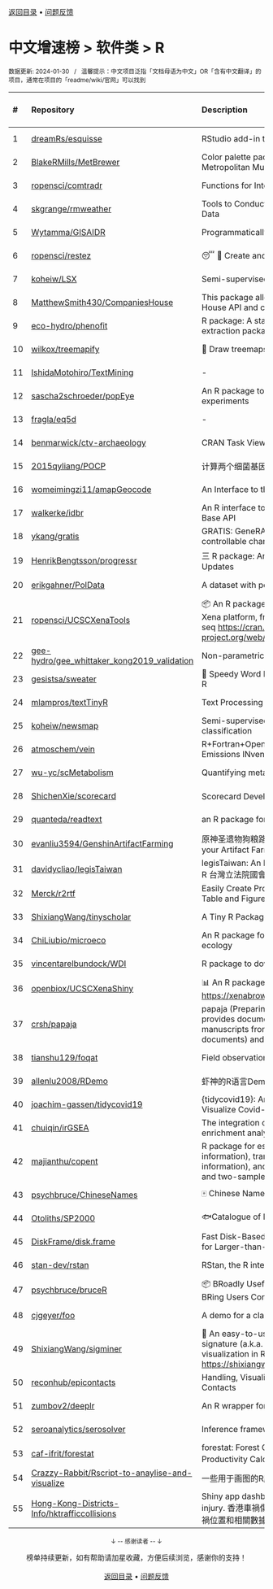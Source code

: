 <a href="https://github.com/GrowingGit/GitHub-Chinese-Top-Charts#github中文排行榜">返回目录</a> • <a href="/content/docs/feedback.md">问题反馈</a>

# 中文增速榜 > 软件类 > R
<sub>数据更新: 2024-01-30&nbsp;&nbsp;&nbsp;/&nbsp;&nbsp;&nbsp;温馨提示：中文项目泛指「文档母语为中文」OR「含有中文翻译」的项目，通常在项目的「readme/wiki/官网」可以找到</sub>

|#|Repository|Description|Stars|Average daily growth|Updated|
|:-|:-|:-|:-|:-|:-|
|1|[dreamRs/esquisse](https://github.com/dreamRs/esquisse)|RStudio add-in to make plots interactively with ggplot2|1711|1|2024-01-10|
|2|[BlakeRMills/MetBrewer](https://github.com/BlakeRMills/MetBrewer)|Color palette package in R inspired by works at the Metropolitan Museum of Art in New York|1010|1|2023-09-30|
|3|[ropensci/comtradr](https://github.com/ropensci/comtradr)|Functions for Interacting with the UN Comtrade API|57|0|2024-01-29|
|4|[skgrange/rmweather](https://github.com/skgrange/rmweather)|Tools to Conduct Meteorological Normalisation on Air Quality Data|44|0|2023-11-21|
|5|[Wytamma/GISAIDR](https://github.com/Wytamma/GISAIDR)|Programmatically interact with the GISAID database.|61|0|2023-12-15|
|6|[ropensci/restez](https://github.com/ropensci/restez)|:sleeping: :open_file_folder: Create and Query a Local Copy of GenBank in R|24|0|2023-10-25|
|7|[koheiw/LSX](https://github.com/koheiw/LSX)|Semi-supervised algorithm for document scaling|52|0|2024-01-12|
|8|[MatthewSmith430/CompaniesHouse](https://github.com/MatthewSmith430/CompaniesHouse)|This package allows to extract data from the Companies House API and create interlocking directorates networks|24|0|2024-01-19|
|9|[eco-hydro/phenofit](https://github.com/eco-hydro/phenofit)|R package: A state-of-the-art Vegetation Phenology extraction package, phenofit|66|0|2024-01-23|
|10|[wilkox/treemapify](https://github.com/wilkox/treemapify)|🌳 Draw treemaps in ggplot2|207|0|2023-10-17|
|11|[IshidaMotohiro/TextMining](https://github.com/IshidaMotohiro/TextMining)|-|18|0|2023-11-02|
|12|[sascha2schroeder/popEye](https://github.com/sascha2schroeder/popEye)|An R package to analyze eye-tracking data from reading experiments|17|0|2024-01-03|
|13|[fragla/eq5d](https://github.com/fragla/eq5d)|-|19|0|2024-01-29|
|14|[benmarwick/ctv-archaeology](https://github.com/benmarwick/ctv-archaeology)|CRAN Task View: Archaeological Science|141|0|2024-01-19|
|15|[2015qyliang/POCP](https://github.com/2015qyliang/POCP)|计算两个细菌基因组之间的核心蛋白相似性|5|0|2023-09-06|
|16|[womeimingzi11/amapGeocode](https://github.com/womeimingzi11/amapGeocode)|An Interface to the AutoNavi Maps API Geocoding Services|11|0|2023-10-31|
|17|[walkerke/idbr](https://github.com/walkerke/idbr)|An R interface to the US Census Bureau International Data Base API|57|0|2023-08-14|
|18|[ykang/gratis](https://github.com/ykang/gratis)|GRATIS: GeneRAting TIme Series with diverse and controllable characteristics|74|0|2023-08-29|
|19|[HenrikBengtsson/progressr](https://github.com/HenrikBengtsson/progressr)|三 R package: An Inclusive, Unifying API for Progress Updates|271|0|2023-12-12|
|20|[erikgahner/PolData](https://github.com/erikgahner/PolData)|A dataset with political datasets|487|0|2024-01-27|
|21|[ropensci/UCSCXenaTools](https://github.com/ropensci/UCSCXenaTools)|:package: An R package for accessing genomics data from UCSC Xena platform, from cancer multi-omics to single-cell RNA-seq https://cran.r-project.org/web/packages/UCSCXenaTools/|93|0|2024-01-13|
|22|[gee-hydro/gee_whittaker_kong2019_validation](https://github.com/gee-hydro/gee_whittaker_kong2019_validation)|Non-parametric weighted Whittaker smoothing|31|0|2023-09-17|
|23|[gesistsa/sweater](https://github.com/gesistsa/sweater)|👚 Speedy Word Embedding Association Test & Extras using R|26|0|2023-11-10|
|24|[mlampros/textTinyR](https://github.com/mlampros/textTinyR)|Text Processing for Small or Big Data Files in R|37|0|2023-12-05|
|25|[koheiw/newsmap](https://github.com/koheiw/newsmap)|Semi-supervised algorithm for geographical document classification|56|0|2023-10-07|
|26|[atmoschem/vein](https://github.com/atmoschem/vein)| R+Fortran+OpenMP package to estimate Vehicular Emissions INventories VEIN. |42|0|2024-01-21|
|27|[wu-yc/scMetabolism](https://github.com/wu-yc/scMetabolism)|Quantifying metabolism activity at the single-cell resolution|70|0|2023-11-25|
|28|[ShichenXie/scorecard](https://github.com/ShichenXie/scorecard)|Scorecard Development in R, 评分卡|157|0|2023-09-14|
|29|[quanteda/readtext](https://github.com/quanteda/readtext)|an R package for reading text files|112|0|2024-01-24|
|30|[evanliu3594/GenshinArtifactFarming](https://github.com/evanliu3594/GenshinArtifactFarming)|原神圣遗物狗粮路线规划装置   Planning tools for customizing your Artifact Farming Route in Genshin Impact|5|0|2023-12-27|
|31|[davidycliao/legisTaiwan](https://github.com/davidycliao/legisTaiwan)|legisTaiwan: An Interface to Access Taiwan Legislative API in R 台灣立法院國會系統 API |21|0|2023-10-31|
|32|[Merck/r2rtf](https://github.com/Merck/r2rtf)|Easily Create Production-Ready Rich Text Format (RTF) Table and Figure|71|0|2024-01-16|
|33|[ShixiangWang/tinyscholar](https://github.com/ShixiangWang/tinyscholar)|A Tiny R Package to Get and Show Google Scholar Profile|8|0|2024-01-05|
|34|[ChiLiubio/microeco](https://github.com/ChiLiubio/microeco)|An R package for data analysis in microbial community ecology|153|0|2024-01-27|
|35|[vincentarelbundock/WDI](https://github.com/vincentarelbundock/WDI)|R package to download World Bank data|194|0|2023-11-23|
|36|[openbiox/UCSCXenaShiny](https://github.com/openbiox/UCSCXenaShiny)|📊 An R package for interactively exploring UCSC Xena https://xenabrowser.net/datapages/|82|0|2024-01-28|
|37|[crsh/papaja](https://github.com/crsh/papaja)|papaja (Preparing APA Journal Articles) is an R package that provides document formats to produce complete APA manuscripts from RMarkdown-files (PDF and Word documents) and helper functions that facil ...|616|0|2024-01-24|
|38|[tianshu129/foqat](https://github.com/tianshu129/foqat)|Field observation quick analysis toolkit|31|0|2023-10-01|
|39|[allenlu2008/RDemo](https://github.com/allenlu2008/RDemo)|虾神的R语言Demo|35|0|2023-09-05|
|40|[joachim-gassen/tidycovid19](https://github.com/joachim-gassen/tidycovid19)|{tidycovid19}: An R Package to Download, Tidy and Visualize Covid-19 Related Data|145|0|2024-01-29|
|41|[chuiqin/irGSEA](https://github.com/chuiqin/irGSEA)|The integration of single cell rank-based gene set enrichment analysis|69|0|2024-01-02|
|42|[majianthu/copent](https://github.com/majianthu/copent)|R package for estimating copula entropy (mutual information), transfer entropy (conditional mutual information), and the statistic for multivariate normality test and two-sample test|37|0|2023-08-05|
|43|[psychbruce/ChineseNames](https://github.com/psychbruce/ChineseNames)|🀄 Chinese Name Database (1930-2008).|128|0|2023-09-27|
|44|[Otoliths/SP2000](https://github.com/Otoliths/SP2000)|🐟Catalogue of Life toolkit for R|11|0|2023-11-29|
|45|[DiskFrame/disk.frame](https://github.com/DiskFrame/disk.frame)|Fast Disk-Based Parallelized Data Manipulation Framework for Larger-than-RAM Data|591|0|2023-08-01|
|46|[stan-dev/rstan](https://github.com/stan-dev/rstan)|RStan, the R interface to Stan|983|0|2024-01-28|
|47|[psychbruce/bruceR](https://github.com/psychbruce/bruceR)|📦 BRoadly Useful Convenient and Efficient R functions that BRing Users Concise and Elegant R data analyses.|140|0|2023-10-01|
|48|[cjgeyer/foo](https://github.com/cjgeyer/foo)|A demo for a class|34|0|2024-01-23|
|49|[ShixiangWang/sigminer](https://github.com/ShixiangWang/sigminer)|🌲 An easy-to-use and scalable toolkit for genomic alteration signature (a.k.a. mutational signature) analysis and visualization in R https://shixiangwang.github.io/sigminer/reference/index.html|122|0|2024-01-03|
|50|[reconhub/epicontacts](https://github.com/reconhub/epicontacts)|Handling, Visualisation and Analysis of Epidemiological Contacts|14|0|2023-10-26|
|51|[zumbov2/deeplr](https://github.com/zumbov2/deeplr)|An R wrapper for the DeepL Translator API|32|0|2023-11-03|
|52|[seroanalytics/serosolver](https://github.com/seroanalytics/serosolver)|Inference framework for serological data|14|0|2024-01-29|
|53|[caf-ifrit/forestat](https://github.com/caf-ifrit/forestat)|forestat: Forest Carbon Sequestration and Potential Productivity Calculation 森林碳汇计量和潜力计算|6|0|2023-10-10|
|54|[Crazzy-Rabbit/Rscript-to-anaylise-and-visualize](https://github.com/Crazzy-Rabbit/Rscript-to-anaylise-and-visualize)|一些用于画图的R脚本|7|0|2024-01-12|
|55|[Hong-Kong-Districts-Info/hktrafficcollisions](https://github.com/Hong-Kong-Districts-Info/hktrafficcollisions)|Shiny app dashboard of HK traffic collisions that result in injury.   香港車禍傷亡資料庫：利用互動地圖和儀表版，將香港車禍位置和相關數據可視化。|6|0|2024-01-20|

<div align="center">
    <p><sub>↓ -- 感谢读者 -- ↓</sub></p>
    榜单持续更新，如有帮助请加星收藏，方便后续浏览，感谢你的支持！
</div>

<br/>

<div align="center"><a href="https://github.com/GrowingGit/GitHub-Chinese-Top-Charts#github中文排行榜">返回目录</a> • <a href="/content/docs/feedback.md">问题反馈</a></div>
